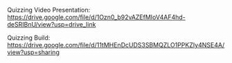 Quizzing Video Presentation: https://drive.google.com/file/d/1Ozn0_b92vAZEfMIoV4AF4hd-deSRIBnU/view?usp=drive_link

Quizzing Build: https://drive.google.com/file/d/11tMHEnDcUDS3SBMQZLO1PPKZIy4NSE4A/view?usp=sharing
